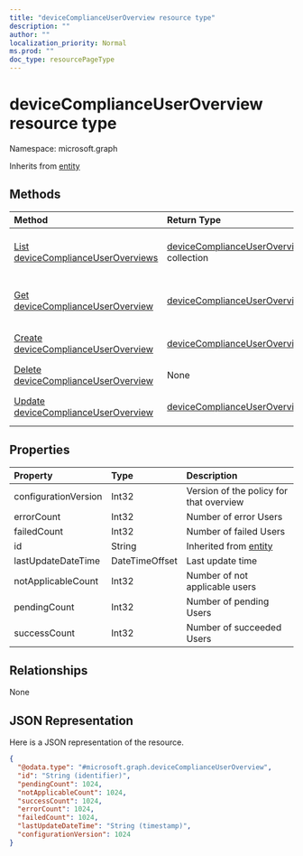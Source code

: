 ```yaml
---
title: "deviceComplianceUserOverview resource type"
description: ""
author: ""
localization_priority: Normal
ms.prod: ""
doc_type: resourcePageType
---
```


# deviceComplianceUserOverview resource type


Namespace: microsoft.graph




Inherits from [entity](../resources/entity.md)

## Methods
|Method|Return Type|Description|
|:---|:---|:---|
|[List deviceComplianceUserOverviews](../api/devicecomplianceuseroverview-list.md)|[deviceComplianceUserOverview](../resources/devicecomplianceuseroverview.md) collection|List properties and relationships of the [deviceComplianceUserOverview](../resources/devicecomplianceuseroverview.md) objects.|
|[Get deviceComplianceUserOverview](../api/devicecomplianceuseroverview-get.md)|[deviceComplianceUserOverview](../resources/devicecomplianceuseroverview.md)|Read properties and relationships of the [deviceComplianceUserOverview](../resources/devicecomplianceuseroverview.md) object.|
|[Create deviceComplianceUserOverview](../api/devicecomplianceuseroverview-create.md)|[deviceComplianceUserOverview](../resources/devicecomplianceuseroverview.md)|Create a new [deviceComplianceUserOverview](../resources/devicecomplianceuseroverview.md) object.|
|[Delete deviceComplianceUserOverview](../api/devicecomplianceuseroverview-delete.md)|None|Deletes a [deviceComplianceUserOverview](../resources/devicecomplianceuseroverview.md).|
|[Update deviceComplianceUserOverview](../api/devicecomplianceuseroverview-update.md)|[deviceComplianceUserOverview](../resources/devicecomplianceuseroverview.md)|Update the properties of a [deviceComplianceUserOverview](../resources/devicecomplianceuseroverview.md) object.|

## Properties
|Property|Type|Description|
|:---|:---|:---|
|configurationVersion|Int32|Version of the policy for that overview|
|errorCount|Int32|Number of error Users|
|failedCount|Int32|Number of failed Users|
|id|String| Inherited from [entity](../resources/entity.md)|
|lastUpdateDateTime|DateTimeOffset|Last update time|
|notApplicableCount|Int32|Number of not applicable users|
|pendingCount|Int32|Number of pending Users|
|successCount|Int32|Number of succeeded Users|

## Relationships
None

## JSON Representation
Here is a JSON representation of the resource.
<!-- {
  "blockType": "resource",
  "keyProperty": "id",
  "@odata.type": "microsoft.graph.deviceComplianceUserOverview",
  "baseType": "microsoft.graph.entity",
  "openType": false
}
-->
``` json
{
  "@odata.type": "#microsoft.graph.deviceComplianceUserOverview",
  "id": "String (identifier)",
  "pendingCount": 1024,
  "notApplicableCount": 1024,
  "successCount": 1024,
  "errorCount": 1024,
  "failedCount": 1024,
  "lastUpdateDateTime": "String (timestamp)",
  "configurationVersion": 1024
}
```


